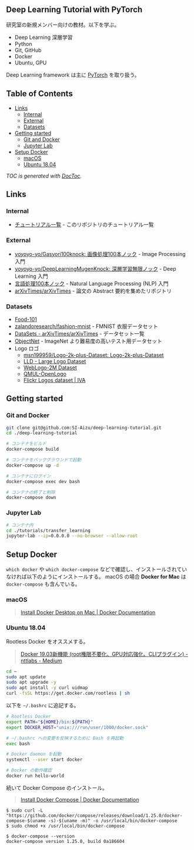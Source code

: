 ## Deep Learning Tutorial with PyTorch

研究室の新規メンバー向けの教材。以下を学ぶ。

- Deep Learning 深層学習
- Python
- Git, GitHub
- Docker
- Ubuntu, GPU

Deep Learning framework は主に [PyTorch] を取り扱う。

[PyTorch]: https://pytorch.org/



## Table of Contents

<!-- START doctoc generated TOC please keep comment here to allow auto update -->
<!-- DON'T EDIT THIS SECTION, INSTEAD RE-RUN doctoc TO UPDATE -->


- [Links](#links)
  - [Internal](#internal)
  - [External](#external)
  - [Datasets](#datasets)
- [Getting started](#getting-started)
  - [Git and Docker](#git-and-docker)
  - [Jupyter Lab](#jupyter-lab)
- [Setup Docker](#setup-docker)
  - [macOS](#macos)
  - [Ubuntu 18.04](#ubuntu-1804)

<!-- END doctoc generated TOC please keep comment here to allow auto update -->

*TOC is generated with [DocToc](https://github.com/thlorenz/doctoc).*



## Links

### Internal

- [チュートリアル一覧](./tutorials/README.md) - このリポジトリのチュートリアル一覧

### External

- [yoyoyo-yo/Gasyori100knock: 画像処理100本ノック](https://github.com/yoyoyo-yo/Gasyori100knock) - Image Processing 入門
- [yoyoyo-yo/DeepLearningMugenKnock: 深層学習無限ノック](https://github.com/yoyoyo-yo/DeepLearningMugenKnock) - Deep Learning 入門
- [言語処理100本ノック](http://www.cl.ecei.tohoku.ac.jp/nlp100/) - Natural Language Processing (NLP) 入門
- [arXivTimes/arXivTimes](https://github.com/arXivTimes/arXivTimes) - 論文の Abstract 要約を集めたリポジトリ

### Datasets

- [Food-101](https://www.vision.ee.ethz.ch/datasets_extra/food-101/)
- [zalandoresearch/fashion-mnist](https://github.com/zalandoresearch/fashion-mnist) - FMNIST 衣服データセット
- [DataSets - arXivTimes/arXivTimes](https://github.com/arXivTimes/arXivTimes/tree/master/datasets) - データセット一覧
- [ObjectNet](https://objectnet.dev/index.html) - ImageNet より難易度の高いテスト用データセット
- Logo ロゴ
    - [msn199959/Logo-2k-plus-Dataset: Logo-2k-plus-Dataset](https://github.com/msn199959/Logo-2k-plus-Dataset)
    - [LLD - Large Logo Dataset](https://data.vision.ee.ethz.ch/sagea/lld/)
    - [WebLogo-2M Dataset](http://www.eecs.qmul.ac.uk/~hs308/WebLogo-2M.html/)
    - [QMUL-OpenLogo](https://qmul-openlogo.github.io/)
    - [Flickr Logos dataset | IVA](http://image.ntua.gr/iva/datasets/flickr_logos/)



## Getting started

### Git and Docker

```sh
git clone git@github.com:SI-Aizu/deep-learning-tutorial.git
cd ./deep-learning-tutorial

# コンテナをビルド
docker-compose build

# コンテナをバックグラウンドで起動
docker-compose up -d

# コンテナにログイン
docker-compose exec dev bash

# コンテナの終了と削除
docker-compose down
```

### Jupyter Lab

```sh
# コンテナ内
cd ./tutorials/transfer_learning
jupyter-lab --ip=0.0.0.0 --no-browser --allow-root
```



## Setup Docker

`which docker` や `which docker-compose` などで確認し、インストールされていなければ以下のようにインストールする。
macOS の場合 **Docker for Mac** は `docker-compose` も含んでいる。

### macOS

> [Install Docker Desktop on Mac | Docker Documentation](https://docs.docker.com/docker-for-mac/install/)

### Ubuntu 18.04

Rootless Docker をオススメする。

> [Docker 19.03新機能 (root権限不要化、GPU対応強化、CLIプラグイン) - nttlabs - Medium](https://medium.com/nttlabs/docker-1903-5155754ff8ac)

```sh
cd ~
sudo apt update
sudo apt upgrade -y
sudo apt install -y curl uidmap
curl -fsSL https://get.docker.com/rootless | sh
```

以下を `~/.bashrc` に追記する。

```sh
# Rootless Docker
export PATH="${HOME}/bin:${PATH}"
export DOCKER_HOST="unix:///run/user/1000/docker.sock"
```

```sh
# ~/.bashrc への変更を反映するために Bash を再起動
exec bash

# Docker daemon を起動
systemctl --user start docker

# Docker の動作確認
docker run hello-world
```

続いて Docker Compose のインストール。

> [Install Docker Compose | Docker Documentation](https://docs.docker.com/compose/install/)

```console
$ sudo curl -L "https://github.com/docker/compose/releases/download/1.25.0/docker-compose-$(uname -s)-$(uname -m)" -o /usr/local/bin/docker-compose
$ sudo chmod +x /usr/local/bin/docker-compose

$ docker-compose --version
docker-compose version 1.25.0, build 0a186604
```
